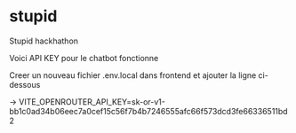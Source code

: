# stupid
Stupid hackhathon

Voici API KEY pour le chatbot fonctionne

Creer un nouveau fichier .env.local dans frontend et ajouter la ligne ci-dessous

-> VITE_OPENROUTER_API_KEY=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

